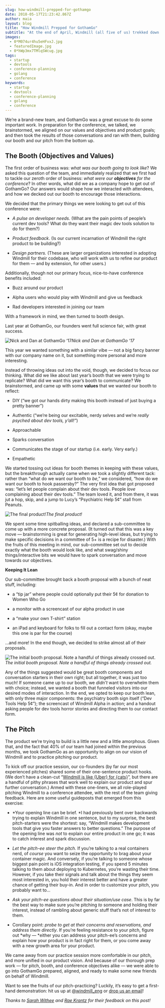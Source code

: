 ```yaml
---
slug: how-windmill-prepped-for-gothamgo
date: 2018-05-17T21:23:42.867Z
author: maia
layout: blog
title: "How Windmill Prepped for GothamGo"
subtitle: "At the end of April, Windmill (all five of us) trekked down to GothamGo to learn things, meet people, and pitch our product. As Silver Level sponsors, we had our very own little table on the first floor; it was the perfect chance to pitch our fledgling product, make connections, and figure out what developers might want from us. The only question was: how?"
images:
  - 0*M074ur4hu5eHFvxJ.jpg
  - featuredImage.jpg
  - 0*hWp3mx7TMlqSWcug.jpg
tags:
  - startup
  - devtools
  - conference-planning
  - golang
  - conference
keywords:
  - startup
  - devtools
  - conference-planning
  - golang
  - conference
---
```


We’re a brand-new team, and GothamGo was a great excuse to do some important work. In preparation for the conference, we talked, we brainstormed, we aligned on our values and objectives and product goals; and then took the results of those conversations and ran with them, building our booth and our pitch from the bottom up.

## The Booth (Objectives and Values)

The first order of business was: *what was our booth going to look like*? We asked this question of the team, and immediately realized that we first had to tackle our zeroth order of business: *what were our **objectives** for the conference*? In other words, what did we as a company hope to get out of GothamGo? Our answers would shape how we interacted with attendees, and how we decked out our booth to encourage those interactions.

We decided that the primary things we were looking to get out of this conference were:

* *A pulse on developer needs.* (What are the pain points of people’s current dev tools? What do they want their magic dev tools solution to do for them?)

* *Product feedback*. (Is our current incarnation of Windmill the right product to be building?)

* *Design partners.* (These are larger organizations interested in adopting Windmill for their codebase, who will work with us to refine our product for them — and by extension, for other users.)

Additionally, though not our primary focus, nice-to-have conference benefits included:

* Buzz around our product

* Alpha users who would play with Windmill and give us feedback

* Rad developers interested in joining our team

With a framework in mind, we then turned to booth design.

Last year at GothamGo, our founders went full science fair, with great success.

![Nick and Dan at GothamGo ‘17](/assets/images/how-windmill-prepped-for-gothamgo/0*M074ur4hu5eHFvxJ.jpg)*Nick and Dan at GothamGo ‘17*

This year we wanted something with a similar vibe — not a big fancy banner with our company name on it, but something more personal and more interesting.

Instead of throwing ideas out into the void, though, we decided to focus our thinking. What did we like about last year’s booth that we were trying to replicate? What did we want this year’s booth to communicate? We brainstormed, and came up with some **values** that we wanted our booth to reflect:

* DIY (“we got our hands dirty making this booth instead of just buying a pretty banner”)

* Authentic (“we’re being our excitable, nerdy selves and we’re *really psyched about dev tools, y’all!”*)

* Approachable

* Sparks conversation

* Communicates the stage of our startup (i.e. early. Very early.)

* Empathetic

We started tossing out ideas for booth themes in keeping with these values, but the breakthrough actually came when we took a slightly different tack: rather than “what do we want our booth to *be*,” we considered, “how do we want our booth to hook passersby?” The very first idea that got proposed was: “let’s let people complain about their dev tools. People *love* complaining about their dev tools.” The team loved it, and from there, it was jut a hop, skip, and a jump to Lucy’s “Psychiatric Help 5¢” stall from Peanuts.

![The final product!](/assets/images/how-windmill-prepped-for-gothamgo/0*Yq9VvVfMsajAS2z8.jpg)*The final product!*

We spent some time spitballing ideas, and declared a sub-committee to come up with a more concrete proposal. (It turned out that this was a key move — brainstorming is great for generating high-level ideas, but trying to make specific decisions in a committee of 5+ is a recipe for disaster.) With the fruits of this meeting in mind, our sub-committee set out to decide exactly what the booth would look like, and what swag/shiny things/interactive bits we would have to spark conversation and move towards our objectives.

**Keeping It Lean**

Our sub-committee brought back a booth proposal with a bunch of neat stuff, including:

* a “tip jar” where people could optionally put their 5¢ for donation to Women Who Go

* a monitor with a screencast of our alpha product in use

* a “make your own T-shirt” station

* an iPad and keyboard for folks to fill out a contact form (okay, maybe this one is par for the course)

…and more! In the end though, we decided to strike almost all of their proposals.

![The initial booth proposal. Note a handful of things already crossed out.](/assets/images/how-windmill-prepped-for-gothamgo/0*hWp3mx7TMlqSWcug.jpg)*The initial booth proposal. Note a handful of things already crossed out.*

Any of the things suggested would be great booth components and conversation starters in their own right; but all together, it was just too much! If someone came up to our booth, we *didn’t* want to overwhelm them with choice; instead, we wanted a booth that funneled visitors into our desired modes of interaction. In the end, we opted to keep our booth lean, with only three major components: the psychiatry booth sign itself (“Dev Tools Help 5¢”); the screencast of Windmill Alpha in action; and a handout asking people for dev tools horror stories and directing them to our contact form.

## The Pitch

The product we’re trying to build is a little new and a little amorphous. Given that, and the fact that 40% of our team had joined within the previous months, we took GothamGo as an opportunity to align on our vision of Windmill and to practice pitching our product.

To kick off our practice session, our co-founders (by far our most experienced pitches) shared some of their one-sentence product hooks. (We don’t have a clean-cut “[Windmill is like {Uber} for {cats}](http://itsthisforthat.com/)”, but there are a handful of pithy phrases that work well to explain our product and spur further conversation.) Armed with these one-liners, we all role-played pitching Windmill to a conference attendee, with the rest of the team giving feedback. Here are some useful guideposts that emerged from this exercise:

* *Your opening line can be brief. *I had previously bent over backwards trying to explain Windmill in one sentence, but to my surprise, the best pitch-starters were the shortest: say, “Windmill makes development tools that give you faster answers to better questions.” The purpose of the opening line was *not* to explain our entire product in one go; it was to catch interest and spark discussion.

* *Let the pitch-ee steer the pitch.* If you’re talking to a real containers nerd, of *course* you want to seize the opportunity to brag about your container magic. And conversely, if you’re talking to someone whose biggest pain point is iOS integration testing, if you spend 5 minutes talking to them about deploying to Kubernetes, you’re wasting their time. However, if you take their signals and talk about the things they seem most interested in, you hold their interest better and have a greater chance of getting their buy-in. And in order to customize your pitch, you probably want to…

* *Ask your pitch-ee questions about their situation/use case*. This is by far the best way to make sure you’re pitching *to* someone and holding their interest, instead of rambling about generic stuff that’s not of interest to them.

* Corollary point: *probe to get at their concerns and reservations, and address them directly*. If you’re feeling resistance to your pitch, figure out *why — *either you can address your pitch-ee’s concerns and explain how your product is in fact right for them, or you come away with a new growth area for your product.

We came away from our practice session more comfortable in our pitch, and more unified in our product vision. And because of our thorough prep work — for pitch, booth, and conference objectives alike — we were able to go into GothamGo prepared, aligned, and ready to make some new friends on behalf of Windmill.

Want to see the fruits of our pitch-practicing? Luckily, it’s easy to get a first-hand demonstration: hit us up at [@windmill_eng](https://twitter.com/windmill_eng?lang=en) or [drop us an email](mailto:hi@windmill.engineering)!

*Thanks to [Sarah Withee](http://twitter.com/geekygirlsarah) and [Rae Krantz](https://twitter.com/rustbeltrae) for their feedback on this post!*

